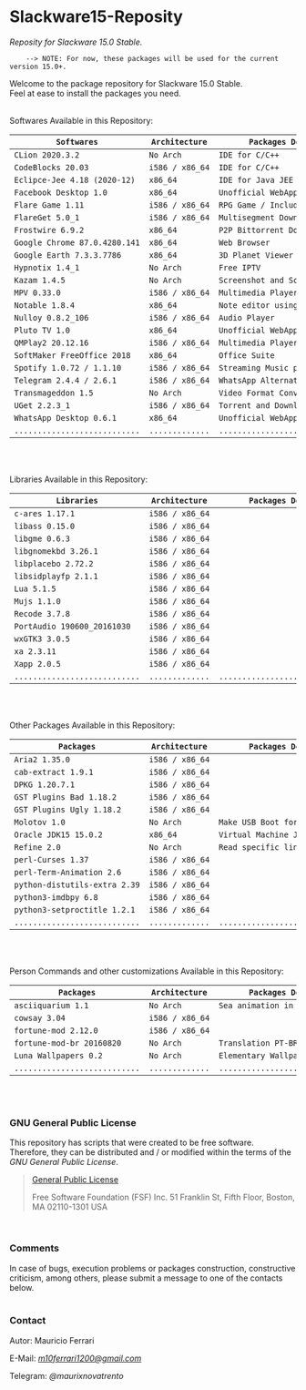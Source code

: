 # Slackware15-Reposity
*Reposity for Slackware 15.0 Stable.*

        --> NOTE: For now, these packages will be used for the current version 15.0+.

Welcome to the package repository for Slackware 15.0 Stable.<br/>
Feel at ease to install the packages you need.
<br/><br/>

Softwares Available in this Repository:

| `Softwares`                   | `Architecture`  | `Packages Description`              | `Required By`            |
|-------------------------------|-----------------|-------------------------------------|--------------------------|
| `CLion 2020.3.2`              | `No Arch`       | `IDE for C/C++`                     |                          |
| `CodeBlocks 20.03`            | `i586 / x86_64` | `IDE for C/C++`                     |                          |
| `Eclipce-Jee 4.18 (2020-12)`  | `x86_64`        | `IDE for Java JEE`                  |                          |
| `Facebook Desktop 1.0`        | `x86_64`        | `Unofficial WebApp for Facebook`    |                          |
| `Flare Game 1.11`             | `i586 / x86_64` | `RPG Game / Include Engine`         |                          |
| `FlareGet 5.0_1`              | `i586 / x86_64` | `Multisegment Download Manager`     |                          |
| `Frostwire 6.9.2`             | `x86_64`        | `P2P Bittorrent Downloader`         |                          |
| `Google Chrome 87.0.4280.141` | `x86_64`        | `Web Browser`                       |                          |
| `Google Earth 7.3.3.7786`     | `x86_64`        | `3D Planet Viewer`                  |                          |
| `Hypnotix 1.4_1`              | `No Arch`       | `Free IPTV`                         |                          |
| `Kazam 1.4.5`                 | `No Arch`       | `Screenshot and Screencast`         |                          |
| `MPV 0.33.0`                  | `i586 / x86_64` | `Multimedia Player`                 | `Hypnotix`               |
| `Notable 1.8.4`               | `x86_64`        | `Note editor using Markdown`        |                          |
| `Nulloy 0.8.2_106`            | `i586 / x86_64` | `Audio Player`                      |                          |
| `Pluto TV 1.0`                | `x86_64`        | `Unofficial WebApp for Pluto TV`    |                          |
| `QMPlay2 20.12.16`            | `i586 / x86_64` | `Multimedia Player`                 |                          |
| `SoftMaker FreeOffice 2018`   | `x86_64`        | `Office Suite`                      |                          |
| `Spotify 1.0.72 / 1.1.10`     | `i586 / x86_64` | `Streaming Music player`            |                          |
| `Telegram 2.4.4 / 2.6.1`      | `i586 / x86_64` | `WhatsApp Alternative`              |                          |
| `Transmageddon 1.5`           | `No Arch`       | `Video Format Conversion Tool`      |                          |
| `UGet 2.2.3_1`                | `i586 / x86_64` | `Torrent and Download Manager`      |                          |
| `WhatsApp Desktop 0.6.1`      | `x86_64`        | `Unofficial WebApp - WhatsApp Web`  |                          |
| `...........................` | `.............` | `.................................` | `......................` |

<br/><br/>

Libraries Available in this Repository:

| `Libraries`                   | `Architecture`  | `Packages Description`              | `Required By`            |
|-------------------------------|-----------------|-------------------------------------|--------------------------|
| `c-ares 1.17.1`               | `i586 / x86_64` |                                     | `Aria2`                  |
| `libass 0.15.0`               | `i586 / x86_64` |                                     | `QMPlay2, MPV`           |
| `libgme 0.6.3`                | `i586 / x86_64` |                                     | `QMPlay2`                |
| `libgnomekbd 3.26.1`          | `i586 / x86_64` |                                     | `Xapp`                   |
| `libplacebo 2.72.2`           | `i586 / x86_64` |                                     | `MPV`                    |
| `libsidplayfp 2.1.1`          | `i586 / x86_64` |                                     | `QMPlay2`                |
| `Lua 5.1.5`                   | `i586 / x86_64` |                                     | `MPV`                    |
| `Mujs 1.1.0`                  | `i586 / x86_64` |                                     | `MPV`                    |
| `Recode 3.7.8`                | `i586 / x86_64` |                                     | `fortune-mod`            |
| `PortAudio 190600_20161030`   | `i586 / x86_64` |                                     | `QMPlay2`                |
| `wxGTK3 3.0.5`                | `i586 / x86_64` |                                     | `CodeBlocks`             |
| `xa 2.3.11`                   | `i586 / x86_64` |                                     | `libsidplayfp`           |
| `Xapp 2.0.5`                  | `i586 / x86_64` |                                     | `Hypnotix`               |
| `...........................` | `.............` | `.................................` | `......................` |

<br/><br/>

Other Packages Available in this Repository:

| `Packages`                    | `Architecture`  | `Packages Description`              | `Required By`            |
|-------------------------------|-----------------|-------------------------------------|--------------------------|
| `Aria2 1.35.0`                | `i586 / x86_64` |                                     | `UGet`                   |
| `cab-extract 1.9.1`           | `i586 / x86_64` |                                     |                          |
| `DPKG 1.20.7.1`               | `i586 / x86_64` |                                     |                          |
| `GST Plugins Bad 1.18.2`      | `i586 / x86_64` |                                     | `Nulloy, Transmageddon`  |
| `GST Plugins Ugly 1.18.2`     | `i586 / x86_64` |                                     | `Nulloy, Transmageddon`  |
| `Molotov 1.0`                 | `No Arch`       | `Make USB Boot for Windows 10`      |                          |
| `Oracle JDK15 15.0.2`         | `x86_64`        | `Virtual Machine Java`              | `FrostWire`              |
| `Refine 2.0`                  | `No Arch`       | `Read specific lines of text files` |                          |
| `perl-Curses 1.37`            | `i586 / x86_64` |                                     | `perl-Term-Animation`    |
| `perl-Term-Animation 2.6`     | `i586 / x86_64` |                                     | `asciiquarium`           |
| `python-distutils-extra 2.39` | `i586 / x86_64` |                                     | `Kazam`                  |
| `python3-imdbpy 6.8`          | `i586 / x86_64` |                                     | `Hypnotix`               |
| `python3-setproctitle 1.2.1`  | `i586 / x86_64` |                                     | `Hypnotix`               |
| `...........................` | `.............` | `.................................` | `......................` |

<br/><br/>

Person Commands and other customizations Available in this Repository:

| `Packages`                    | `Architecture`  | `Packages Description`              | `Required By`            |
|-------------------------------|-----------------|-------------------------------------|--------------------------|
| `asciiquarium 1.1`            | `No Arch`       | `Sea animation in ASCII art`        |                          |
| `cowsay 3.04`                 | `i586 / x86_64` |                                     |                          |
| `fortune-mod 2.12.0`          | `i586 / x86_64` |                                     | `fortune-mod-br`         |
| `fortune-mod-br 20160820`     | `No Arch`       | `Translation PT-BR for fortune-mod` |                          |
| `Luna Wallpapers 0.2`         | `No Arch`       | `Elementary Wallpapers`             |                          |
| `...........................` | `.............` | `.................................` | `......................` |

<br/><br/>

### GNU General Public License

This repository has scripts that were created to be free software.<br/>
Therefore, they can be distributed and / or modified within the terms of the *GNU General Public License*.

>[General Public License](https://pt.wikipedia.org/wiki/GNU_General_Public_License)
>
>Free Software Foundation (FSF) Inc. 51 Franklin St, Fifth Floor, Boston, MA 02110-1301 USA
<br/>

### Comments

In case of bugs, execution problems or packages construction, constructive criticism, among others, please submit a message to one of the contacts below.
<br/><br/>

### Contact

Autor: Mauricio Ferrari

E-Mail: *m10ferrari1200@gmail.com*

Telegram: *@maurixnovatrento*
